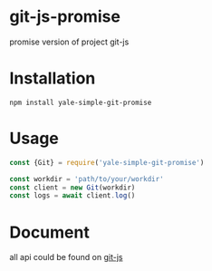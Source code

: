 # git-js-promise
promise version of project git-js

# Installation
`npm install yale-simple-git-promise`

# Usage
```javascript
const {Git} = require('yale-simple-git-promise')

const workdir = 'path/to/your/workdir'
const client = new Git(workdir)
const logs = await client.log()
```

# Document
all api could be found on [git-js](https://github.com/steveukx/git-js)
